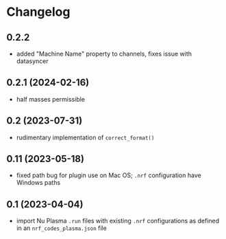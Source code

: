 # Changelog

## 0.2.2 
- added "Machine Name" property to channels, fixes issue with datasyncer 

## 0.2.1 (2024-02-16)

- half masses permissible

## 0.2 (2023-07-31)

- rudimentary implementation of `correct_format()`

## 0.11 (2023-05-18)

- fixed path bug for plugin use on Mac OS; `.nrf` configuration have Windows paths

## 0.1 (2023-04-04)

- import Nu Plasma `.run` files with existing `.nrf` configurations as defined in an
  `nrf_codes_plasma.json` file